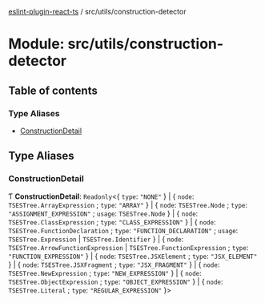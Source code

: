 [eslint-plugin-react-ts](../README.md) / src/utils/construction-detector

# Module: src/utils/construction-detector

## Table of contents

### Type Aliases

- [ConstructionDetail](src_utils_construction_detector.md#constructiondetail)

## Type Aliases

### ConstructionDetail

Ƭ **ConstructionDetail**: `Readonly`<{ `type`: ``"NONE"``  } \| { `node`: `TSESTree.ArrayExpression` ; `type`: ``"ARRAY"``  } \| { `node`: `TSESTree.Node` ; `type`: ``"ASSIGNMENT_EXPRESSION"`` ; `usage`: `TSESTree.Node`  } \| { `node`: `TSESTree.ClassExpression` ; `type`: ``"CLASS_EXPRESSION"``  } \| { `node`: `TSESTree.FunctionDeclaration` ; `type`: ``"FUNCTION_DECLARATION"`` ; `usage`: `TSESTree.Expression` \| `TSESTree.Identifier`  } \| { `node`: `TSESTree.ArrowFunctionExpression` \| `TSESTree.FunctionExpression` ; `type`: ``"FUNCTION_EXPRESSION"``  } \| { `node`: `TSESTree.JSXElement` ; `type`: ``"JSX_ELEMENT"``  } \| { `node`: `TSESTree.JSXFragment` ; `type`: ``"JSX_FRAGMENT"``  } \| { `node`: `TSESTree.NewExpression` ; `type`: ``"NEW_EXPRESSION"``  } \| { `node`: `TSESTree.ObjectExpression` ; `type`: ``"OBJECT_EXPRESSION"``  } \| { `node`: `TSESTree.Literal` ; `type`: ``"REGULAR_EXPRESSION"``  }\>
